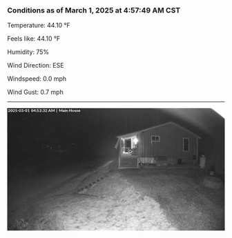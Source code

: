 ### Conditions as of March 1, 2025 at 4:57:49 AM CST 

Temperature: 44.10 &deg;F

Feels like: 44.10 &deg;F

Humidity: 75%

Wind Direction: ESE

Windspeed: 0.0 mph

Wind Gust: 0.7 mph

---

<img src="./images/latest.jpeg"/>

